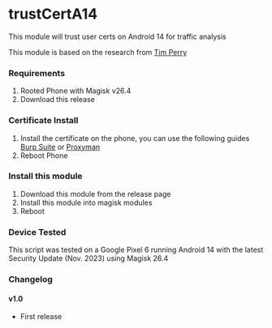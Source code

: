 # trustCertA14

 This module will trust user certs on Android 14 for traffic analysis

 This module is based on the research from [Tim Perry](https://httptoolkit.com/blog/android-14-install-system-ca-certificate/)

### Requirements

1. Rooted Phone with Magisk v26.4
2. Download this release


### Certificate Install

1. Install the certificate on the phone, you can use the following guides [Burp Suite](https://support.portswigger.net/customer/portal/articles/1841102-installing-burp-s-ca-certificate-in-an-android-device) or [Proxyman](https://proxyman.io/android-device)
2. Reboot Phone


### Install this module

1. Download this module from the release page
2. Install this module into magisk modules
3. Reboot


### Device Tested

This script was tested on a Google Pixel 6 running Android 14 with the latest Security Update (Nov. 2023) using Magisk 26.4

### Changelog

#### v1.0

* First release